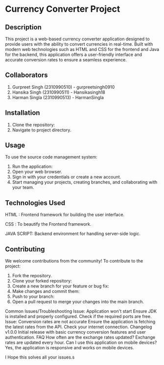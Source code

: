 # Currency Converter Project

## Description

This project is a web-based currency converter application designed to provide users with the ability to convert currencies in real-time. Built with modern web technologies such as HTML and CSS for the frontend and Java for the backend, this application offers a user-friendly interface and accurate conversion rates to ensure a seamless experience.

## Collaborators
1. Gurpreet Singh (2310990510) - gurpreetsingh0910
2. Hansika Singh (2310990511) - Hansikasingh18
3. Harman Singla (2310990513) - HarmanSingla

## Installation
1. Clone the repository:
2. Navigate to project directory.

## Usage
To use the source code management system:
1. Run the application:
2. Open your web browser.
3. Sign in with your credentials or create a new account.
4. Start managing your projects, creating branches, and collaborating with your team.

## Technologies Used
HTML : Frontend framework for building the user interface.

CSS : To beautify the Frontend framework.

JAVA SCRIPT: Backend environment for handling server-side logic.

## Contributing
We welcome contributions from the community! To contribute to the project:
1. Fork the repository.
2. Clone your forked repository:
3. Create a new branch for your feature or bug fix:
4. Make changes and commit them:
5. Push to your branch:
6. Open a pull request to merge your changes into the main branch.



Common Issues/Troubleshooting
Issue: Application won't start
Ensure JDK is installed and properly configured.
Check if the required ports are free.
Issue: Conversion rates are not accurate
Ensure the application is fetching the latest rates from the API.
Check your internet connection.
Changelog
v1.0.0
Initial release with basic currency conversion features and user authentication.
FAQ
How often are the exchange rates updated?
Exchange rates are updated every hour.
Can I use this application on mobile devices?
Yes, the application is responsive and works on mobile devices.

I Hope this solves all your issues.s